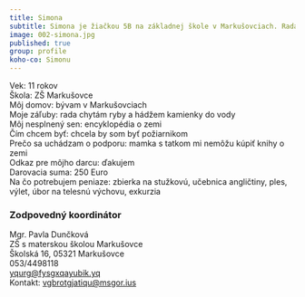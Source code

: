 ```yaml
---
title: Simona
subtitle: Simona je žiačkou 5B na základnej škole v Markušovciach. Rada chytá ryby a hádže kamienky do vody.
image: 002-simona.jpg
published: true
group: profile
koho-co: Simonu
---
```

Vek: 11 rokov  
Škola: ZŠ Markušovce  
Môj domov: bývam v Markušovciach  
Moje záľuby: rada chytám ryby a hádžem kamienky do vody  
Môj nesplnený sen: encyklopédia o zemi  
Čím chcem byť: chcela by som byť požiarnikom  
Prečo sa uchádzam o podporu: mamka s tatkom mi nemôžu kúpiť knihy o zemi  
Odkaz pre môjho darcu: ďakujem  
Darovacia suma: 250 Euro  
Na čo potrebujem peniaze: zbierka na stužkovú, učebnica angličtiny, ples, výlet, úbor na telesnú výchovu, exkurzia  

### Zodpovedný koordinátor

Mgr. Pavla Dunčková  
ZŠ s materskou školou Markušovce  
Školská 16, 05321 Markušovce  
053/4498118  
<yqurg@fysgxqayubik.yq>  
Kontakt: <vgbrotgjatiqu@msgor.ius>  
